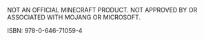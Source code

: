 NOT AN OFFICIAL MINECRAFT PRODUCT. NOT APPROVED BY OR ASSOCIATED WITH MOJANG OR MICROSOFT.

ISBN: 978-0-646-71059-4
